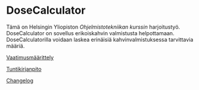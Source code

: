 # DoseCalculator

Tämä on Helsingin Yliopiston _Ohjelmistotekniikan kurssin_ harjoitustyö. DoseCalculator on sovellus erikoiskahvin valmistusta helpottamaan. DoseCalculatorilla voidaan laskea erinäisiä kahvinvalmistuksessa tarvittavia määriä.

[Vaatimusmäärittely](docs/vaatimusmaarittely.md)

[Tuntikirjanpito](docs/tuntikirjanpito.md)

[Changelog](docs/CHANGES.md)
